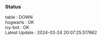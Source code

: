 ### Status


table : DOWN  
hogwarts : OK  
icy-bot : OK  
Latest Update : 2024-03-24 20:07:25.517862
